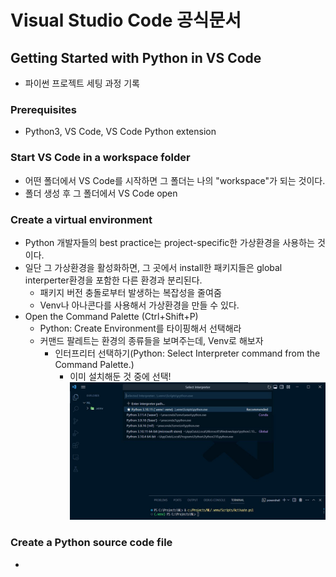 # Visual Studio Code 공식문서

## Getting Started with Python in VS Code

- 파이썬 프로젝트 세팅 과정 기록

### Prerequisites

- Python3, VS Code, VS Code Python extension

### Start VS Code in a workspace folder

- 어떤 폴더에서 VS Code를 시작하면 그 폴더는 나의 "workspace"가 되는 것이다.
- 폴더 생성 후 그 폴더에서 VS Code open

### Create a virtual environment

- Python 개발자들의 best practice는 project-specific한 가상환경을 사용하는 것이다.
- 일단 그 가상환경을 활성화하면, 그 곳에서 install한 패키지들은 global interperter환경을 포함한 다른 환경과 분리된다.
  - 패키지 버전 충돌로부터 발생하는 복잡성을 줄여줌
  - Venv나 아나콘다를 사용해서 가상환경을 만들 수 있다.
- Open the Command Palette (Ctrl+Shift+P)
  - Python: Create Environment를 타이핑해서 선택해라
  - 커맨드 팔레트는 환경의 종류들을 보며주는데, Venv로 해보자
    - 인터프리터 선택하기(Python: Select Interpreter command from the Command Palette.)
      - 이미 설치해둔 것 중에 선택!
        ![인터프리터 선택](../images/interpreter-select.JPG)

### Create a Python source code file

-
